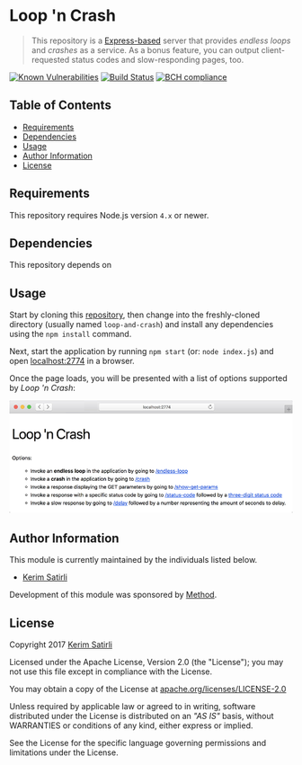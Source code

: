 # Loop 'n Crash

> This repository is a [Express-based](https://expressjs.com) server that provides _endless loops_ and _crashes_ as a service. As a bonus feature, you can output client-requested status codes and slow-responding pages, too.

[![Known Vulnerabilities](https://snyk.io/test/github/withmethod/loop-and-crash/badge.svg)](https://snyk.io/test/github/withmethod/loop-and-crash)
[![Build Status](https://travis-ci.org/withmethod/loop-and-crash.svg?branch=master)](https://travis-ci.org/withmethod/loop-and-crash)
[![BCH compliance](https://bettercodehub.com/edge/badge/withmethod/loop-and-crash?branch=master)](https://bettercodehub.com/)

## Table of Contents

- [Requirements](#requirements)
- [Dependencies](#dependencies)
- [Usage](#usage)
- [Author Information](#author-information)
- [License](#license)

## Requirements

This repository requires Node.js version `4.x` or newer.

## Dependencies

This repository depends on

## Usage

Start by cloning this [repository](https://github.com/withmethod/loop-and-crash), then change into the freshly-cloned directory (usually named  `loop-and-crash`) and install any dependencies using the `npm install` command.

Next, start the application by running `npm start` (or: `node index.js`) and open [localhost:2774](http://localhost:2774/) in a browser.

Once the page loads, you will be presented with a list of options supported by _Loop 'n Crash_:

![main screen of Loop 'n Crash](screenshot.png "Loop 'n Crash")

## Author Information

This module is currently maintained by the individuals listed below.

- [Kerim Satirli](https://github.com/ksatirli)

Development of this module was sponsored by [Method](https://github.com/withmethod).

## License

Copyright 2017 [Kerim Satirli](https://github.com/ksatirli)

Licensed under the Apache License, Version 2.0 (the "License"); you may not use this file except in compliance with the License.

You may obtain a copy of the License at [apache.org/licenses/LICENSE-2.0](http://www.apache.org/licenses/LICENSE-2.0)

Unless required by applicable law or agreed to in writing, software distributed under the License is distributed on an _"AS IS"_ basis, without WARRANTIES or conditions of any kind, either express or implied.

See the License for the specific language governing permissions and limitations under the License.
